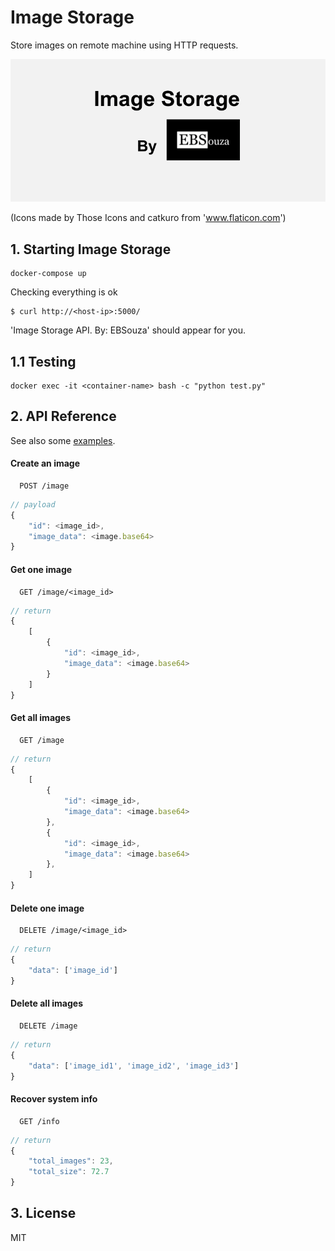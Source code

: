 # Image Storage 

Store images on remote machine using HTTP requests.

![](readme/ImageStorage_v2.gif)

(Icons made by Those Icons and catkuro from 'www.flaticon.com')


## 1. Starting Image Storage

```shell
docker-compose up
```

Checking everything is ok

```shell
$ curl http://<host-ip>:5000/
```

'Image Storage API. By: EBSouza' should appear for you.

## 1.1 Testing

```shell
docker exec -it <container-name> bash -c "python test.py"
```

## 2. API Reference

See also some [examples](https://github.com/ebsouza/ImageStorage/tree/master/client).

#### Create an image

```http
  POST /image
```

```javascript
// payload
{ 
    "id": <image_id>,
    "image_data": <image.base64>
}
```


#### Get one image

```http
  GET /image/<image_id>
```

```javascript
// return
{ 
    [
        {
            "id": <image_id>,
            "image_data": <image.base64>
        }
    ]
}
```

#### Get all images

```http
  GET /image
```

```javascript
// return
{ 
    [
        {
            "id": <image_id>,
            "image_data": <image.base64>
        },
        {
            "id": <image_id>,
            "image_data": <image.base64>
        },
    ]
}
```

#### Delete one image

```http
  DELETE /image/<image_id>
```

```javascript
// return
{ 
    "data": ['image_id']
}
```

#### Delete all images

```http
  DELETE /image
```

```javascript
// return
{ 
    "data": ['image_id1', 'image_id2', 'image_id3']
}
```

#### Recover system info

```http
  GET /info
```

```javascript
// return
{ 
    "total_images": 23,
    "total_size": 72.7
}
```


## 3. License

MIT

